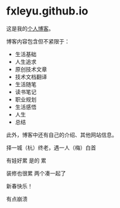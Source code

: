# fxleyu.github.io

这是我的[个人博客](https://fxleyu.github.io/)。

博客内容包含但不紧限于：
- 生活基础
- 人生追求
- 原创技术文章
- 技术文档翻译
- 生活随笔
- 读书笔记
- 职业规划
- 生活感悟
- 人生
- 总结

此外，博客中还有自己的介绍、其他网站信息。

择一城（杭）终老，遇一人（梅）白首

有娃好累 是的 累

装修也很累 两个凑一起了

新春快乐！

有点崩溃